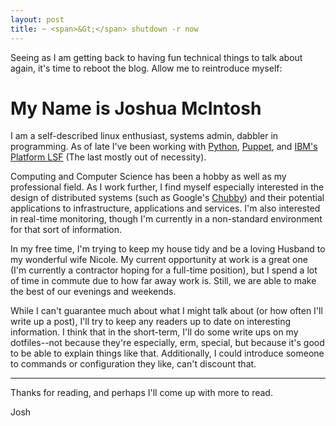 ```yaml
---
layout: post
title: ~ <span>&Gt;</span> shutdown -r now
---
```


Seeing as I am getting back to having fun technical things to talk about again,
it's time to reboot the blog. Allow me to reintroduce myself:

# My Name is Joshua McIntosh
I am a self-described linux enthusiast, systems admin, dabbler in programming.
As of late I've been working with
[Python](http://wikipedia.org/wiki/Python_(programming_language)),
[Puppet](http://wikipedia.org/wiki/Puppet_(software)), and [IBM's Platform
LSF](http://wikipedia.org/wiki/Platform_LSF) (The last mostly out of necessity).

Computing and Computer Science has been a hobby as well as my professional
field. As I work further, I find myself especially interested in the design of
distributed systems (such as Google's
[Chubby](http://research.google.com/archive/chubby.html)) and their
potential applications to infrastructure, applications and services. I'm also
interested in real-time monitoring, though I'm currently in a non-standard
environment for that sort of information.

In my free time, I'm trying to keep my house tidy and be a loving Husband to my
wonderful wife Nicole. My current opportunity at work is a great one (I'm
currently a contractor hoping for a full-time position), but I spend a lot of
time in commute due to how far away work is. Still, we are able to make the
best of our evenings and weekends.

While I can't guarantee much about what I might talk about (or how often I'll
write up a post), I'll try to keep any readers up to date on interesting
information. I think that in the short-term, I'll do some write ups on my
dotfiles--not because they're especially, erm, special, but because it's good
to be able to explain things like that. Additionally, I could introduce someone
to commands or configuration they like, can't discount that.

---
Thanks for reading, and perhaps I'll come up with more to read.

Josh
